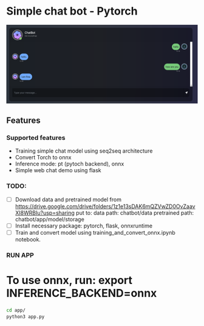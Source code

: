 # Simple chat bot - Pytorch

<p align="center">
  <img alt="chat" src="image/chat.png">
</p>

## Features

### Supported features
- Training simple chat model using seq2seq architecture
- Convert Torch to onnx
- Inference mode: pt (pytoch backend), onnx
- Simple web chat demo using flask

### TODO:
- [ ] Download data and pretrained model from https://drive.google.com/drive/folders/1z1e13sDAK6mQZVwZD0OvZaavXI8WRBIu?usp=sharing put to:
  data path: chatbot/data
  pretrained path: chatbot/app/model/storage
- [ ] Install necessary package: pytorch, flask, onnxruntime
- [ ] Train and convert model using training_and_convert_onnx.ipynb notebook.

### RUN APP 
# To use onnx, run: export INFERENCE_BACKEND=onnx
```zsh
cd app/
python3 app.py
```
